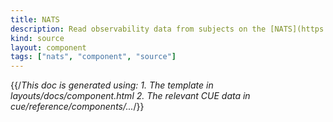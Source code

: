 ```yaml
---
title: NATS
description: Read observability data from subjects on the [NATS](https://nats.io) messaging system
kind: source
layout: component
tags: ["nats", "component", "source"]
---
```


{{/*This doc is generated using:
     1. The template in layouts/docs/component.html
2. The relevant CUE data in cue/reference/components/...*/}}

